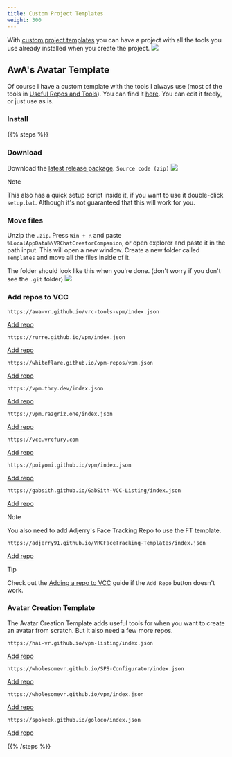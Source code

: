 ```yaml
---
title: Custom Project Templates
weight: 300
---
```


With [custom project templates](https://vcc.docs.vrchat.com/guides/using-project-template-repos) you can have a project with all the tools you use already installed when you create the project.
![](/images/docs/unity/vcc/custom-project-templates/preview.png)

## AwA's Avatar Template

Of course I have a custom template with the tools I always use (most of the tools in [Useful Repos and Tools](../useful-repos)). You can find it [here](https://github.com/awa-vr/VCC-templates). You can edit it freely, or just use as is.

### Install

{{% steps %}}

### Download

Download the [latest release package](https://github.com/awa-vr/VCC-templates/releases/latest). `Source code (zip)`
![](/images/docs/unity/vcc/custom-project-templates/step1.png)

> [!NOTE]
> This also has a quick setup script inside it, if you want to use it double-click `setup.bat`.
> Although it's not guaranteed that this will work for you.

### Move files

Unzip the `.zip`. Press `Win + R` and paste `%LocalAppData%\VRChatCreatorCompanion`, or open explorer and paste it in the path input. This will open a new window. Create a new folder called `Templates` and move all the files inside of it.

The folder should look like this when you're done. (don't worry if you don't see the `.git` folder)
![](/images/docs/unity/vcc/custom-project-templates/step2.png)

### Add repos to VCC

`https://awa-vr.github.io/vrc-tools-vpm/index.json`

<a class="button-link" href="vcc://vpm/addRepo?url=https://awa-vr.github.io/vrc-tools-vpm/index.json">Add repo</a>

`https://rurre.github.io/vpm/index.json`

<a class="button-link" href="vcc://vpm/addRepo?url=https://rurre.github.io/vpm/index.json">Add repo</a>

`https://whiteflare.github.io/vpm-repos/vpm.json`

<a class="button-link" href="vcc://vpm/addRepo?url=https://whiteflare.github.io/vpm-repos/vpm.json">Add repo</a>

`https://vpm.thry.dev/index.json`

<a class="button-link" href="vcc://vpm/addRepo?url=https://vpm.thry.dev/index.json">Add repo</a>

`https://vpm.razgriz.one/index.json`

<a class="button-link" href="vcc://vpm/addRepo?url=https://vpm.razgriz.one/index.json">Add repo</a>

`https://vcc.vrcfury.com`

<a class="button-link" href="vcc://vpm/addRepo?url=https://vcc.vrcfury.com">Add repo</a>

`https://poiyomi.github.io/vpm/index.json`

<a class="button-link" href="vcc://vpm/addRepo?url=https://poiyomi.github.io/vpm/index.json">Add repo</a>

`https://gabsith.github.io/GabSith-VCC-Listing/index.json`

<a class="button-link" href="vcc://vpm/addRepo?url=https://gabsith.github.io/GabSith-VCC-Listing/index.json">Add repo</a>

> [!NOTE]
> You also need to add Adjerry's Face Tracking Repo to use the FT template.
>
> `https://adjerry91.github.io/VRCFaceTracking-Templates/index.json`
> 
> <a class="button-link" href="vcc://vpm/addRepo?url=https://adjerry91.github.io/VRCFaceTracking-Templates/index.json">Add repo</a>

> [!TIP]
> Check out the [Adding a repo to VCC](../adding-repo-to-vcc) guide if the `Add Repo` button doesn't work.

### Avatar Creation Template

The Avatar Creation Template adds useful tools for when you want to create an avatar from scratch. But it also need a few more repos.

`https://hai-vr.github.io/vpm-listing/index.json`

<a class="button-link" href="vcc://vpm/addRepo?url=https://hai-vr.github.io/vpm-listing/index.json">Add repo</a>

`https://wholesomevr.github.io/SPS-Configurator/index.json`

<a class="button-link" href="vcc://vpm/addRepo?url=https://wholesomevr.github.io/SPS-Configurator/index.json">Add repo</a>

`https://wholesomevr.github.io/vpm/index.json`

<a class="button-link" href="vcc://vpm/addRepo?url=https://wholesomevr.github.io/vpm/index.json">Add repo</a>

`https://spokeek.github.io/goloco/index.json`

<a class="button-link" href="vcc://vpm/addRepo?url=https://spokeek.github.io/goloco/index.json">Add repo</a>

{{% /steps %}}
